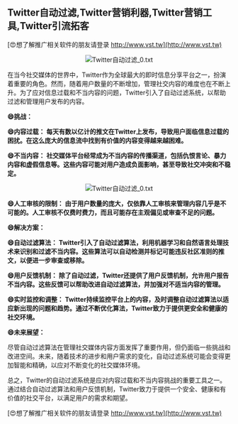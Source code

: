 ## **Twitter自动过滤,Twitter营销利器,Twitter营销工具,Twitter引流拓客**

[😍想了解推广相关软件的朋友请登录 http://www.vst.tw](http://www.vst.tw)

 <center><img src="https://vst.tw/MP4/tuiguang/png/5.png" alt="Twitter自动过滤_0.txt"></center>

在当今社交媒体的世界中，Twitter作为全球最大的即时信息分享平台之一，扮演着重要的角色。然而，随着用户数量的不断增加，管理社交内容的难度也在不断上升。为了应对信息过载和不当内容的问题，Twitter引入了自动过滤系统，以帮助过滤和管理用户发布的内容。

**😄挑战：**

**😄内容过载： 每天有数以亿计的推文在Twitter上发布，导致用户面临信息过载的困扰。在这么庞大的信息流中找到有价值的内容变得越来越困难。**

**😄不当内容： 社交媒体平台经常成为不当内容的传播渠道，包括仇恨言论、暴力内容和虚假信息等。这些内容可能对用户造成负面影响，甚至导致社交冲突和不稳定。**

 <center><img src="https://vst.tw/MP4/tuiguang/png/0.png" alt="Twitter自动过滤_0.txt"></center>

**😄人工审核的限制： 由于用户数量的庞大，仅依靠人工审核来管理内容几乎是不可能的。人工审核不仅费时费力，而且可能存在主观偏见或审查不足的问题。**

**😄解决方案：**

**😄自动过滤算法： Twitter引入了自动过滤算法，利用机器学习和自然语言处理技术来识别和过滤不当内容。这些算法可以自动检测并标记可能违反社区准则的推文，以便进一步审查或移除。**

**😄用户反馈机制： 除了自动过滤，Twitter还提供了用户反馈机制，允许用户报告不当内容。这些反馈可以帮助改进自动过滤算法，并加强对不适当内容的管理。**

**😄实时监控和调整： Twitter持续监控平台上的内容，及时调整自动过滤算法以适应新出现的问题和趋势。通过不断优化算法，Twitter致力于提供更安全和健康的社交环境。**

**😄未来展望：**

尽管自动过滤算法在管理社交媒体内容方面发挥了重要作用，但仍面临一些挑战和改进空间。未来，随着技术的进步和用户需求的变化，自动过滤系统可能会变得更加智能和精确，以应对不断变化的社交媒体环境。

总之，Twitter的自动过滤系统是应对内容过载和不当内容挑战的重要工具之一。通过结合自动过滤算法和用户反馈机制，Twitter致力于提供一个安全、健康和有价值的社交平台，以满足用户的需求和期望。

[😍想了解推广相关软件的朋友请登录 http://www.vst.tw](http://www.vst.tw)



